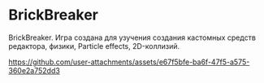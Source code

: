 # BrickBreaker
 
BrickBreaker.
Игра создана для узучения создания кастомных средств редактора, физики, Particle effects, 2D-коллизий.

https://github.com/user-attachments/assets/e67f5bfe-ba6f-47f5-a575-360e2a752dd3

